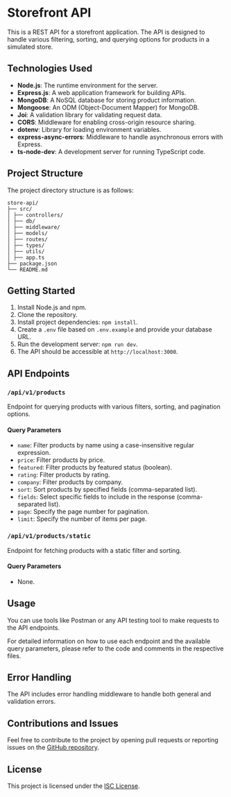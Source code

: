 # Storefront API

This is a REST API for a storefront application. The API is designed to handle various filtering, sorting, and querying options for products in a simulated store.

## Technologies Used

- **Node.js**: The runtime environment for the server.
- **Express.js**: A web application framework for building APIs.
- **MongoDB**: A NoSQL database for storing product information.
- **Mongoose**: An ODM (Object-Document Mapper) for MongoDB.
- **Joi**: A validation library for validating request data.
- **CORS**: Middleware for enabling cross-origin resource sharing.
- **dotenv**: Library for loading environment variables.
- **express-async-errors**: Middleware to handle asynchronous errors with Express.
- **ts-node-dev**: A development server for running TypeScript code.

## Project Structure

The project directory structure is as follows:

```
store-api/
├── src/
│ ├── controllers/
│ ├── db/
│ ├── middleware/
│ ├── models/
│ ├── routes/
│ ├── types/
│ ├── utils/
│ ├── app.ts
├── package.json
└── README.md
```

## Getting Started

1. Install Node.js and npm.
2. Clone the repository.
3. Install project dependencies: `npm install`.
4. Create a `.env` file based on `.env.example` and provide your database URL.
5. Run the development server: `npm run dev`.
6. The API should be accessible at `http://localhost:3000`.

## API Endpoints

### `/api/v1/products`

Endpoint for querying products with various filters, sorting, and pagination options.

#### Query Parameters

- `name`: Filter products by name using a case-insensitive regular expression.
- `price`: Filter products by price.
- `featured`: Filter products by featured status (boolean).
- `rating`: Filter products by rating.
- `company`: Filter products by company.
- `sort`: Sort products by specified fields (comma-separated list).
- `fields`: Select specific fields to include in the response (comma-separated list).
- `page`: Specify the page number for pagination.
- `limit`: Specify the number of items per page.

### `/api/v1/products/static`

Endpoint for fetching products with a static filter and sorting.

#### Query Parameters

- None.

## Usage

You can use tools like Postman or any API testing tool to make requests to the API endpoints.

For detailed information on how to use each endpoint and the available query parameters, please refer to the code and comments in the respective files.

## Error Handling

The API includes error handling middleware to handle both general and validation errors.

## Contributions and Issues

Feel free to contribute to the project by opening pull requests or reporting issues on the [GitHub repository](https://github.com/JoseAlbDR/store-api).

## License

This project is licensed under the [ISC License](LICENSE).

